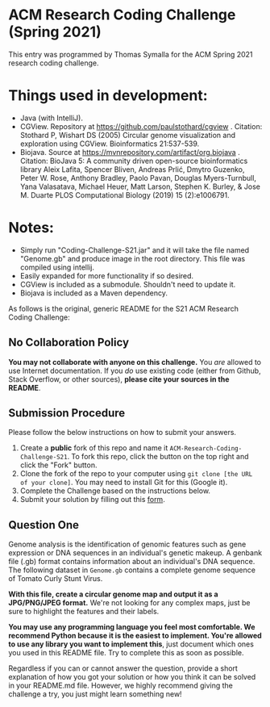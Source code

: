 # ACM Research Coding Challenge (Spring 2021) 
This entry was programmed by Thomas Symalla for the ACM Spring 2021 research coding challenge.

# Things used in development:
- Java (with IntelliJ).
- CGView. Repository at https://github.com/paulstothard/cgview . Citation: Stothard P, Wishart DS (2005) Circular genome visualization and exploration using CGView. Bioinformatics 21:537-539.
- Biojava. Source at https://mvnrepository.com/artifact/org.biojava . Citation: BioJava 5: A community driven open-source bioinformatics library
Aleix Lafita, Spencer Bliven, Andreas Prlić, Dmytro Guzenko, Peter W. Rose, Anthony Bradley, Paolo Pavan, Douglas Myers-Turnbull, Yana Valasatava, Michael Heuer, Matt Larson, Stephen K. Burley, & Jose M. Duarte
PLOS Computational Biology (2019) 15 (2):e1006791.

# Notes:
- Simply run "Coding-Challenge-S21.jar" and it will take the file named "Genome.gb" and produce image in the root directory. This file was compiled using intellij.
- Easily expanded for more functionality if so desired.
- CGView is included as a submodule. Shouldn't need to update it.
- Biojava is included as a Maven dependency.

As follows is the original, generic README for the S21 ACM Research Coding Challenge:

## No Collaboration Policy

**You may not collaborate with anyone on this challenge.** You _are_ allowed to use Internet documentation. If you _do_ use existing code (either from Github, Stack Overflow, or other sources), **please cite your sources in the README**.

## Submission Procedure

Please follow the below instructions on how to submit your answers.

1. Create a **public** fork of this repo and name it `ACM-Research-Coding-Challenge-S21`. To fork this repo, click the button on the top right and click the "Fork" button.
2. Clone the fork of the repo to your computer using `git clone [the URL of your clone]`. You may need to install Git for this (Google it).
3. Complete the Challenge based on the instructions below.
4. Submit your solution by filling out this [form](https://acmutd.typeform.com/to/uqAJNXUe).

## Question One

Genome analysis is the identification of genomic features such as gene expression or DNA sequences in an individual's genetic makeup. A genbank file (.gb) format contains information about an individual's DNA sequence. The following dataset in `Genome.gb` contains a complete genome sequence of Tomato Curly Stunt Virus. 

**With this file, create a circular genome map and output it as a JPG/PNG/JPEG format.** We're not looking for any complex maps, just be sure to highlight the features and their labels.

**You may use any programming language you feel most comfortable. We recommend Python because it is the easiest to implement. You're allowed to use any library you want to implement this**, just document which ones you used in this README file. Try to complete this as soon as possible.

Regardless if you can or cannot answer the question, provide a short explanation of how you got your solution or how you think it can be solved in your README.md file. However, we highly recommend giving the challenge a try, you just might learn something new!

